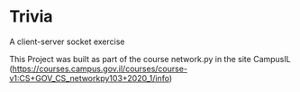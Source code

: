 # Trivia
A client-server socket exercise

This Project was built as part of the course network.py in the site CampusIL (https://courses.campus.gov.il/courses/course-v1:CS+GOV_CS_networkpy103+2020_1/info) 
